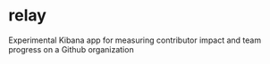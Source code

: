 # relay
Experimental Kibana app for measuring contributor impact and team progress on a Github organization

